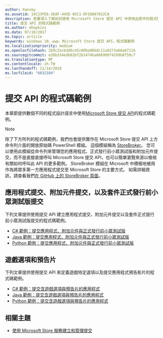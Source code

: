 ```yaml
---
author: Xansky
ms.assetid: 14C23FE6-3EAF-445E-85C1-DF188A7822CA
description: 若要深入了解如何使用 Microsoft Store 提交 API 中使用此節中的程式碼範例。
title: 提交 API 的程式碼範例
ms.author: mhopkins
ms.date: 07/10/2017
ms.topic: article
keywords: windows 10，uwp，Microsoft Store 提交 API，程式碼範例
ms.localizationpriority: medium
ms.openlocfilehash: 2b9c2acbdd6c45c00ba96bdc11a8273a66a67116
ms.sourcegitcommit: e38b334edb82bf2b1474ba686990f4299b8f59c7
ms.translationtype: MT
ms.contentlocale: zh-TW
ms.lasthandoff: 11/14/2018
ms.locfileid: "6832104"
---
```

# <a name="code-examples-for-the-submission-api"></a>提交 API 的程式碼範例

本章節提供數個不同的程式設計語言中使用[Microsoft Store 提交 API](create-and-manage-submissions-using-windows-store-services.md)的程式碼範例。

> [!NOTE]
> 除了下方所列的程式碼範例，我們也會提供實作在 Microsoft Store 提交 API 上方命令列介面的開放原始碼 PowerShell 模組。 這個模組稱為 [StoreBroker](https://aka.ms/storebroker)。 您可以使用此模組從命令列來管理您的應用程式、正式發行前小眾測試版和附加元件提交，而不是直接直接呼叫 Microsoft Store 提交 API，也可以簡單瀏覽來源以檢視有關如何呼叫此 API 的更多範例。 StoreBroker 模組在 Microsoft 中積極地被用作為將眾多第一方應用程式提交至 Microsoft Store 的主要方式。 如需詳細資訊，請查看我們[在 GitHub 上的 StoreBroker 頁面](https://aka.ms/storebroker)。

## <a name="app-submissions-add-on-submissions-and-package-flight-submissions"></a>應用程式提交、附加元件提交，以及套件正式發行前小眾測試版提交

下列文章提供使用提交 API 建立應用程式提交、附加元件提交以及套件正式發行前小眾測試版提交的程式碼範例。

* [C# 範例：提交應用程式、附加元件與正式發行前小眾測試版](csharp-code-examples-for-the-windows-store-submission-api.md)
* [Java 範例：提交應用程式、附加元件與正式發行前小眾測試版](java-code-examples-for-the-windows-store-submission-api.md)
* [Python 範例：提交應用程式、附加元件與正式發行前小眾測試版](python-code-examples-for-the-windows-store-submission-api.md)

## <a name="game-options-and-trailers"></a>遊戲選項和預告片

下列文章提供使用提交 API 來定義遊戲特定選項以及提交應用程式預告影片的程式碼範例。

* [C# 範例：提交含遊戲選項與預告片的應用程式](csharp-code-examples-for-submissions-game-options-and-trailers.md)
* [Java 範例：提交含遊戲選項與預告片的應用程式](java-code-examples-for-submissions-game-options-and-trailers.md)
* [Python 範例：提交含遊戲選項與預告片的應用程式](python-code-examples-for-submissions-game-options-and-trailers.md)

## <a name="related-topics"></a>相關主題

* [使用 Microsoft Store 服務建立和管理提交](create-and-manage-submissions-using-windows-store-services.md)

